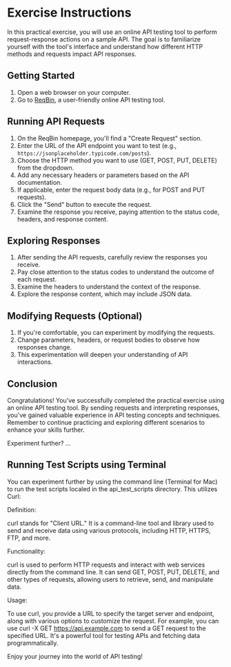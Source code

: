 # Exercise Instructions

In this practical exercise, you will use an online API testing tool to perform request-response actions on a sample API. The goal is to familiarize yourself with the tool's interface and understand how different HTTP methods and requests impact API responses.

## Getting Started

1. Open a web browser on your computer.
2. Go to [ReqBin](https://reqbin.com/), a user-friendly online API testing tool.

## Running API Requests

1. On the ReqBin homepage, you'll find a "Create Request" section.
2. Enter the URL of the API endpoint you want to test (e.g., `https://jsonplaceholder.typicode.com/posts`).
3. Choose the HTTP method you want to use (GET, POST, PUT, DELETE) from the dropdown.
4. Add any necessary headers or parameters based on the API documentation.
5. If applicable, enter the request body data (e.g., for POST and PUT requests).
6. Click the "Send" button to execute the request.
7. Examine the response you receive, paying attention to the status code, headers, and response content.

## Exploring Responses

1. After sending the API requests, carefully review the responses you receive.
2. Pay close attention to the status codes to understand the outcome of each request.
3. Examine the headers to understand the context of the response.
4. Explore the response content, which may include JSON data.

## Modifying Requests (Optional)

1. If you're comfortable, you can experiment by modifying the requests.
2. Change parameters, headers, or request bodies to observe how responses change.
3. This experimentation will deepen your understanding of API interactions.

## Conclusion

Congratulations! You've successfully completed the practical exercise using an online API testing tool. By sending requests and interpreting responses, you've gained valuable experience in API testing concepts and techniques. Remember to continue practicing and exploring different scenarios to enhance your skills further.

Experiment further? ... 

## Running Test Scripts using Terminal

You can experiment further by using the command line (Terminal for Mac) to run the test scripts localed in the api_test_scripts directory.  This utilizes Curl: 

Definition:

curl stands for "Client URL." It is a command-line tool and library used to send and receive data using various protocols, including HTTP, HTTPS, FTP, and more.

Functionality:

curl is used to perform HTTP requests and interact with web services directly from the command line. It can send GET, POST, PUT, DELETE, and other types of requests, allowing users to retrieve, send, and manipulate data.

Usage:

To use curl, you provide a URL to specify the target server and endpoint, along with various options to customize the request. For example, you can use curl -X GET https://api.example.com to send a GET request to the specified URL. It's a powerful tool for testing APIs and fetching data programmatically.

Enjoy your journey into the world of API testing!
